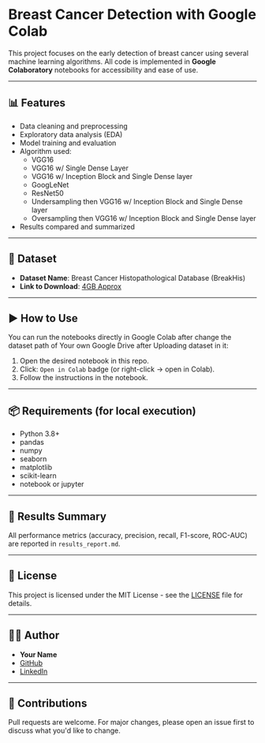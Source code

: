 # Breast Cancer Detection with Google Colab

This project focuses on the early detection of breast cancer using several machine learning algorithms. All code is implemented in **Google Colaboratory** notebooks for accessibility and ease of use.

---


## 📊 Features

- Data cleaning and preprocessing
- Exploratory data analysis (EDA)
- Model training and evaluation
- Algorithm used:
  - VGG16
  - VGG16 w/ Single Dense Layer
  - VGG16 w/ Inception Block and Single Dense layer
  - GoogLeNet
  - ResNet50
  - Undersampling then VGG16 w/ Inception Block and Single Dense layer
  - Oversampling then VGG16 w/ Inception Block and Single Dense layer
- Results compared and summarized

---

## 📂 Dataset

- **Dataset Name**: Breast Cancer Histopathological Database (BreakHis)  
- **Link to Download**: [4GB Approx](http://www.inf.ufpr.br/vri/databases/BreaKHis_v1.tar.gz)

---

## ▶️ How to Use

You can run the notebooks directly in Google Colab after change the dataset path of Your own Google Drive after Uploading dataset in it:

1. Open the desired notebook in this repo.
2. Click: `Open in Colab` badge (or right-click → open in Colab).
3. Follow the instructions in the notebook.

---

## 📦 Requirements (for local execution)

- Python 3.8+
- pandas
- numpy
- seaborn
- matplotlib
- scikit-learn
- notebook or jupyter

---

## 📑 Results Summary

All performance metrics (accuracy, precision, recall, F1-score, ROC-AUC) are reported in `results_report.md`.

---

## 📜 License

This project is licensed under the MIT License - see the [LICENSE](LICENSE) file for details.

---

## 🙋‍♂️ Author

- **Your Name**
- [GitHub](https://github.com/ielihasan)
- [LinkedIn](https://linkedin.com/in/ielihasan)

---

## 🙌 Contributions

Pull requests are welcome. For major changes, please open an issue first to discuss what you'd like to change.

